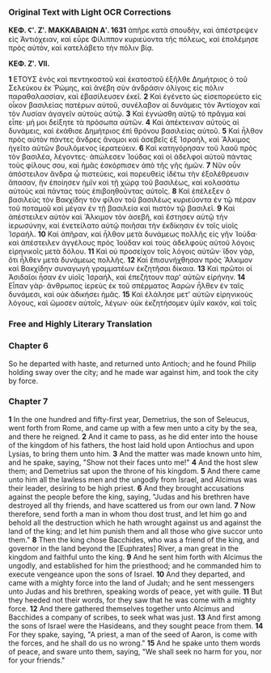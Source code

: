 ### Original Text with Light OCR Corrections

**ΚΕΦ. Ϛʹ. Ζʹ. ΜΑΚΚΑΒΑΙΩΝ Αʹ. 1631**
ἀπῆρε κατὰ σπουδὴν, καὶ ἀπέστρεψεν εἰς Ἀντιόχειαν, καὶ εὗρε
Φίλιππον κυριεύοντα τῆς πόλεως, καὶ ἐπολέμησε πρὸς αὐτὸν,
καὶ κατελάβετο τὴν πόλιν βίᾳ.

**ΚΕΦ. Ζʹ. VII.**

**1** ΕΤΟΥΣ ἑνὸς καὶ πεντηκοστοῦ καὶ ἑκατοστοῦ ἐξῆλθε Δημήτριος ὁ τοῦ Σελεύκου ἐκ Ῥώμης, καὶ ἀνέβη σὺν ἀνδράσιν ὀλίγοις
εἰς πόλιν παραθαλασσίαν, καὶ ἐβασίλευσεν ἐκεῖ. **2** Καὶ ἐγένετο ὡς εἰσεπορεύετο εἰς οἶκον βασιλείας πατέρων αὐτοῦ, συνέλαβον αἱ δυνάμεις τὸν Ἀντίοχον καὶ τὸν Λυσίαν ἀγαγεῖν αὐτοὺς αὐτῷ. **3** Καὶ ἐγνώσθη αὐτῷ τὸ πρᾶγμα καὶ εἶπε· μή μοι δείξητε τὰ πρόσωπα
αὐτῶν. **4** Καὶ ἀπέκτειναν αὐτοὺς αἱ δυνάμεις, καὶ ἐκάθισε Δημήτριος ἐπὶ θρόνου βασιλείας αὐτοῦ. **5** Καὶ ἦλθον πρὸς αὐτὸν πάντες ἄνδρες ἄνομοι καὶ ἀσεβεῖς ἐξ Ἰσραήλ, καὶ Ἄλκιμος ἡγεῖτο
αὐτῶν βουλόμενος ἱερατεύειν. **6** Καὶ κατηγόρησαν τοῦ λαοῦ πρὸς
τὸν βασιλέα, λέγοντες· ἀπώλεσεν Ἰούδας καὶ οἱ ἀδελφοὶ αὐτοῦ
πάντας τοὺς φίλους σου, καὶ ἡμᾶς ἐσκόρπισεν ἀπὸ τῆς γῆς ἡμῶν.
**7** Νῦν οὖν ἀπόστειλον ἄνδρα ᾧ πιστεύεις, καὶ πορευθεὶς ἰδέτω τὴν
ἐξολέθρευσιν ἅπασαν, ἣν ἐποίησεν ἡμῖν καὶ τῇ χώρᾳ τοῦ βασιλέως, καὶ κολασάτω αὐτοὺς καὶ πάντας τοὺς ἐπιβοηθοῦντας αὐτοῖς. **8** Καὶ ἐπέλεξεν ὁ βασιλεὺς τὸν Βακχίδην τὸν φίλον τοῦ
βασιλέως κυριεύοντα ἐν τῷ πέραν τοῦ ποταμοῦ καὶ μέγαν ἐν τῇ
βασιλεία καὶ πιστὸν τῷ βασιλεῖ. **9** Καὶ ἀπέστειλεν αὐτὸν καὶ
Ἄλκιμον τὸν ἀσεβῆ, καὶ ἔστησεν αὐτῷ τὴν ἱερωσύνην, καὶ ἐνετείλατο αὐτῷ ποιῆσαι τὴν ἐκδίκησιν ἐν τοῖς υἱοῖς Ἰσραήλ. **10** Καὶ
ἀπῆραν, καὶ ἦλθον μετὰ δυνάμεως πολλῆς εἰς γῆν Ἰούδα· καὶ
ἀπέστειλεν ἀγγέλους πρὸς Ἰούδαν καὶ τοὺς ἀδελφοὺς αὐτοῦ λόγοις εἰρηνικοῖς μετὰ δόλου. **11** Καὶ οὐ προσείχον τοῖς λόγοις αὐτῶν· ἴδον γὰρ, ὅτι ἦλθεν μετὰ δυνάμεως πολλῆς. **12** Καὶ ἔπισυνήχθησαν πρὸς Ἄλκιμον καὶ Βακχίδην συναγωγὴ γραμματέων ἐκζητῆσαι δίκαια. **13** Καὶ πρῶτοι οἱ Ἀσιδαῖοι ἦσαν ἐν υἱοῖς Ἰσραήλ,
καὶ ἐπεζήτουν παρ' αὐτῶν εἰρήνην. **14** Εἶπαν γὰρ· ἄνθρωπος ἱερεὺς ἐκ τοῦ σπέρματος Ἀαρὼν ἦλθεν ἐν ταῖς δυνάμεσι, καὶ οὐκ
ἀδικήσει ἡμᾶς. **15** Καὶ ἐλάλησε μετ' αὐτῶν εἰρηνικοὺς λόγους, καὶ
ὤμοσεν αὐτοῖς, λέγων· οὐκ ἐκζητήσομεν ὑμῖν κακόν, καὶ τοῖς

### Free and Highly Literary Translation

### Chapter 6

So he departed with haste, and returned unto Antioch; and he found Philip holding sway over the city; and he made war against him, and took the city by force.

### Chapter 7

**1** In the one hundred and fifty-first year, Demetrius, the son of Seleucus, went forth from Rome, and came up with a few men unto a city by the sea, and there he reigned.
**2** And it came to pass, as he did enter into the house of the kingdom of his fathers, the host laid hold upon Antiochus and upon Lysias, to bring them unto him.
**3** And the matter was made known unto him, and he spake, saying, "Show not their faces unto me!"
**4** And the host slew them; and Demetrius sat upon the throne of his kingdom.
**5** And there came unto him all the lawless men and the ungodly from Israel, and Alcimus was their leader, desiring to be high priest.
**6** And they brought accusations against the people before the king, saying, "Judas and his brethren have destroyed all thy friends, and have scattered us from our own land.
**7** Now therefore, send forth a man in whom thou dost trust, and let him go and behold all the destruction which he hath wrought against us and against the land of the king; and let him punish them and all those who give succor unto them."
**8** Then the king chose Bacchides, who was a friend of the king, and governor in the land beyond the [Euphrates] River, a man great in the kingdom and faithful unto the king.
**9** And he sent him forth with Alcimus the ungodly, and established for him the priesthood; and he commanded him to execute vengeance upon the sons of Israel.
**10** And they departed, and came with a mighty force into the land of Judah; and he sent messengers unto Judas and his brethren, speaking words of peace, yet with guile.
**11** But they heeded not their words, for they saw that he was come with a mighty force.
**12** And there gathered themselves together unto Alcimus and Bacchides a company of scribes, to seek what was just.
**13** And first among the sons of Israel were the Hasideans, and they sought peace from them.
**14** For they spake, saying, "A priest, a man of the seed of Aaron, is come with the forces, and he shall do us no wrong."
**15** And he spake unto them words of peace, and sware unto them, saying, "We shall seek no harm for you, nor for your friends."